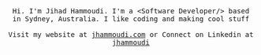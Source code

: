<p align="center">
  <samp>
Hi. I'm Jihad Hammoudi. I'm a &lt;Software Developer/&gt; based in Sydney, Australia.
I like coding and making cool stuff
     <br><br>Visit my website at <a href="https://jhammoudi.com">jhammoudi.com</a> or Connect on Linkedin at <a href="https://www.linkedin.com/in/jhammoudi/">jhammoudi</a>
  </samp>
</p>

<!--
**jhammoudi/jhammoudi** is a ✨ _special_ ✨ repository because its `README.md` (this file) appears on your GitHub profile.

Here are some ideas to get you started:

- 🔭 I’m currently working on ...
- 🌱 I’m currently learning ...
- 👯 I’m looking to collaborate on ...
- 🤔 I’m looking for help with ...
- 💬 Ask me about ...
- 📫 How to reach me: ...
- 😄 Pronouns: ...
- ⚡ Fun fact: ...
-->
